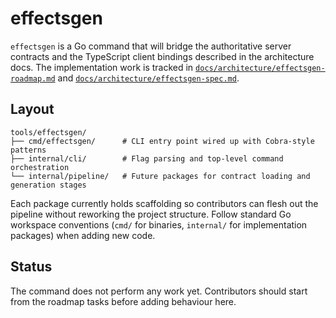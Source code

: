 # effectsgen

`effectsgen` is a Go command that will bridge the authoritative server contracts and the TypeScript client bindings described in the architecture docs. The implementation work is tracked in [`docs/architecture/effectsgen-roadmap.md`](../../docs/architecture/effectsgen-roadmap.md) and [`docs/architecture/effectsgen-spec.md`](../../docs/architecture/effectsgen-spec.md).

## Layout

```
tools/effectsgen/
├── cmd/effectsgen/      # CLI entry point wired up with Cobra-style patterns
├── internal/cli/        # Flag parsing and top-level command orchestration
└── internal/pipeline/   # Future packages for contract loading and generation stages
```

Each package currently holds scaffolding so contributors can flesh out the pipeline without reworking the project structure. Follow standard Go workspace conventions (`cmd/` for binaries, `internal/` for implementation packages) when adding new code.

## Status

The command does not perform any work yet. Contributors should start from the roadmap tasks before adding behaviour here.
